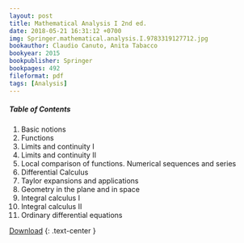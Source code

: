 ```yaml
---
layout: post
title: Mathematical Analysis I 2nd ed.
date: 2018-05-21 16:31:12 +0700
img: Springer.mathematical.analysis.I.9783319127712.jpg
bookauthor: Claudio Canuto, Anita Tabacco
bookyear: 2015
bookpublisher: Springer
bookpages: 492
fileformat: pdf
tags: [Analysis]
---
```

##### Table of Contents
1. Basic notions
2. Functions
3. Limits and continuity I
4. Limits and continuity II
5. Local comparison of functions. Numerical sequences and series
6. Differential Calculus
7. Taylor expansions and applications
8. Geometry in the plane and in space
9. Integral calculus I
10. Integral calculus II
11. Ordinary differential equations

<a href="http://linkshrink.net/7fVPgy" rel="nofollow" target="_blank" class="buttonDownload">Download</a>
{: .text-center }

